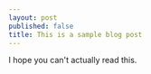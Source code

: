 ```yaml
---
layout: post
published: false
title: This is a sample blog post
---
```


I hope you can't actually read this.